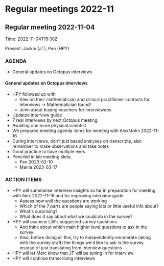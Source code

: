# Regular meetings 2022-11

## Regular meeting 2022-11-04

Time: 2022-11-04T15:30Z

Present: Jackie (JT), Pen (HPY)

### AGENDA

* General updates on Octopus interviews

#### General updates on Octopus interviews

* HPY followed up with
  * Alex on their mathematician and clinical practitioner contacts for interviews -> Mathematician found!
  * John about buying vouchers for interviewees
* Updated interview guide
* 7 real interviews by next Octopus meeting
* Awaiting one more physical scientist
* We prepared meeting agenda items for meeting with Alex/John 2022-11-16
* During interviews, don't just based analyses on transcripts, also remember to make observations and take notes
* Good practice to have multiple eyes
* Penciled in lab meeting slots: 
  * Pen 2023-02-10
  * Mariia 2023-03-17

### ACTION ITEMS

* HPY will summarise interview insights so far in preparation for meeting with Alex 2022-11-16 and for improving interview guide
  * Assess how well the questions are working
  * Which of the 7 parts are people saying lots or little useful info about?
  * What's surprising?
  * What does it say about what we could do in the survey?
* HPY will examine Lilli's suggested survey questions
  * And think about which main higher level questions to ask in the survey
  * Also, before doing all this, try to independently enumerate (along with the survey draft) the things we'd like to ask in the survey instead of just translating from interview questions
* HPY will let Merc know that JT will be tuning in for interview
* HPY will continue transcribing interviews